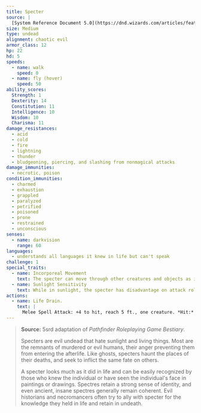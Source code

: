 ```yaml
---
title: Specter
source: |
  [System Reference Document 5.0](https://dnd.wizards.com/articles/features/systems-reference-document-srd)
size: Medium
type: undead
alignment: chaotic evil
armor_class: 12
hp: 22
hd: 5
speeds:
  - name: walk
    speed: 0
  - name: fly (hover)
    speed: 50
ability_scores:
  Strength: 1
  Dexterity: 14
  Constitution: 11
  Intelligence: 10
  Wisdom: 10
  Charisma: 11
damage_resistances:
  - acid
  - cold
  - fire
  - lightning
  - thunder
  - bludgeoning, piercing, and slashing from nonmagical attacks
damage_immunities:
  - necrotic, poison
condition_immunities:
  - charmed
  - exhaustion
  - grappled
  - paralyzed
  - petrified
  - poisoned
  - prone
  - restrained
  - unconscious
senses:
  - name: darkvision
    range: 60
languages:
  - understands all languages it knew in life but can't speak
challenge: 1
special_traits:
  - name: Incorporeal Movement
    text: The specter can move through other creatures and objects as if they were difficult terrain. It takes 5 (1d10) force damage if it ends its turn inside an object.
  - name: Sunlight Sensitivity
    text: While in sunlight, the specter has disadvantage on attack rolls, as well as on Wisdom (Perception) checks that rely on sight.
actions:
  - name: Life Drain.
    text: |
      Melee Spell Attack: +4 to hit, reach 5 ft., one creature. *Hit:* 10 (3d6) necrotic damage. The target must succeed on a DC 10 Constitution saving throw or its hit point maximum is reduced by an amount equal to the damage taken. This reduction lasts until the creature finishes a long rest. The target dies if this effect reduces its hit point maximum to 0.
---
```


> **Source:** 5srd adaptation of *Pathfinder Roleplaying Game Bestiary*.
>
> Specters are evil undead that hate sunlight and living things. Most are the remnants of murdered or evil humans, their anger preventing them from entering the afterlife. Like ghosts, specters haunt the places of their deaths, and seek to inflict the same fate on others.
>
> A specter looks much as it did in life and can be easily recognized by those who knew the individual or have seen the individual's face in paintings or drawings. Spectres retain a strong sense of identity, and even ancient, insane spectres generally remain coherent. Evil historians and necromancers often try to ally with specter for the knowledge they held in life and retain in undeath.
